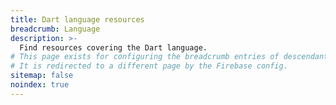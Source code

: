 ```yaml
---
title: Dart language resources
breadcrumb: Language
description: >-
  Find resources covering the Dart language.
# This page exists for configuring the breadcrumb entries of descendants.
# It is redirected to a different page by the Firebase config.
sitemap: false
noindex: true
---
```

